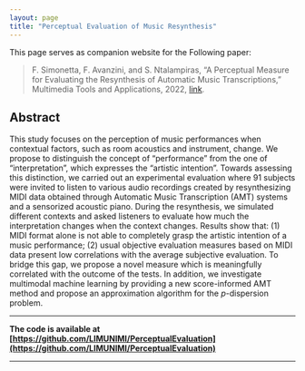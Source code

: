```yaml
---
layout: page
title: "Perceptual Evaluation of Music Resynthesis"
---
```


This page serves as companion website for the Following paper:

> F. Simonetta, F. Avanzini, and S. Ntalampiras, “A Perceptual Measure for Evaluating the Resynthesis of Automatic Music Transcriptions,” Multimedia Tools and Applications, 2022, [link](https://arxiv.org/abs/2202.12257).

## Abstract

This study focuses on the perception of music performances when
contextual factors, such as room acoustics and instrument, change. We
propose to distinguish the concept of “performance” from the one of
“interpretation”, which expresses the “artistic intention”. Towards
assessing this distinction, we carried out an experimental evaluation
where 91 subjects were invited to listen to various audio recordings
created by resynthesizing MIDI data obtained through Automatic Music
Transcription (AMT) systems and a sensorized acoustic piano. During the
resynthesis, we simulated different contexts and asked listeners to
evaluate how much the interpretation changes when the context changes.
Results show that: (1) MIDI format alone is not able to completely grasp
the artistic intention of a music performance; (2) usual objective
evaluation measures based on MIDI data present low correlations with the
average subjective evaluation. To bridge this gap, we propose a novel
measure which is meaningfully correlated with the outcome of the tests.
In addition, we investigate multimodal machine learning by providing a
new score-informed AMT method and propose an approximation algorithm for
the *p*-dispersion problem.

---

**The code is available at [https://github.com/LIMUNIMI/PerceptualEvaluation](https://github.com/LIMUNIMI/PerceptualEvaluation)**

---
